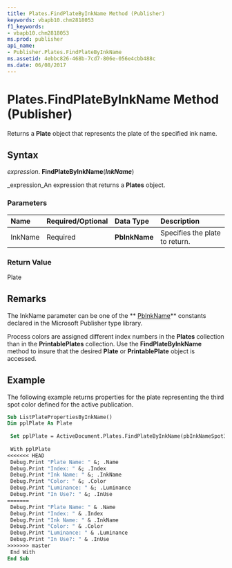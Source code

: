 ```yaml
---
title: Plates.FindPlateByInkName Method (Publisher)
keywords: vbapb10.chm2818053
f1_keywords:
- vbapb10.chm2818053
ms.prod: publisher
api_name:
- Publisher.Plates.FindPlateByInkName
ms.assetid: 4ebbc826-468b-7cd7-806e-056e4cbb488c
ms.date: 06/08/2017
---
```



# Plates.FindPlateByInkName Method (Publisher)

Returns a  **Plate** object that represents the plate of the specified ink name.


## Syntax

 _expression_. **FindPlateByInkName**(**_InkName_**)

 _expression_An expression that returns a  **Plates** object.


### Parameters



|**Name**|**Required/Optional**|**Data Type**|**Description**|
|:-----|:-----|:-----|:-----|
|InkName|Required| **PbInkName**|Specifies the plate to return.|

### Return Value

Plate


## Remarks

The InkName parameter can be one of the  ** [PbInkName](./overview/Publisher.md)** constants declared in the Microsoft Publisher type library.

Process colors are assigned different index numbers in the  **Plates** collection than in the **PrintablePlates** collection. Use the **FindPlateByInkName** method to insure that the desired **Plate** or **PrintablePlate** object is accessed.


## Example

The following example returns properties for the plate representing the third spot color defined for the active publication.


```vb
Sub ListPlatePropertiesByInkName() 
Dim pplPlate As Plate 
 
 Set pplPlate = ActiveDocument.Plates.FindPlateByInkName(pbInkNameSpot3) 
 
 With pplPlate 
<<<<<<< HEAD
 Debug.Print "Plate Name: " &; .Name 
 Debug.Print "Index: " &; .Index 
 Debug.Print "Ink Name: " &; .InkName 
 Debug.Print "Color: " &; .Color 
 Debug.Print "Luminance: " &; .Luminance 
 Debug.Print "In Use?: " &; .InUse 
=======
 Debug.Print "Plate Name: " & .Name 
 Debug.Print "Index: " & .Index 
 Debug.Print "Ink Name: " & .InkName 
 Debug.Print "Color: " & .Color 
 Debug.Print "Luminance: " & .Luminance 
 Debug.Print "In Use?: " & .InUse 
>>>>>>> master
 End With 
End Sub
```


